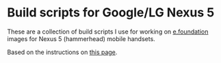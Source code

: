 # Build scripts for Google/LG Nexus 5

These are a collection of build scripts I use for working on
[e.foundation](https://e.foundation) images for Nexus 5 (hammerhead)
mobile handsets.

Based on the instructions on [this page](https://gitlab.e.foundation/e/wiki/en/wikis/build).
